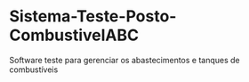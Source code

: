 # Sistema-Teste-Posto-CombustivelABC
 Software teste para gerenciar os abastecimentos e tanques de combustíveis
